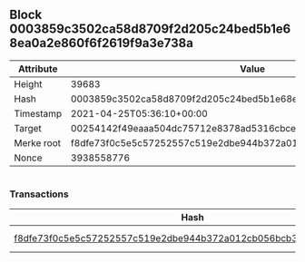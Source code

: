 ## Block 0003859c3502ca58d8709f2d205c24bed5b1e68ea0a2e860f6f2619f9a3e738a

Attribute | Value
--- | ---
Height | 39683
Hash | 0003859c3502ca58d8709f2d205c24bed5b1e68ea0a2e860f6f2619f9a3e738a
Timestamp | 2021-04-25T05:36:10+00:00
Target | 00254142f49eaaa504dc75712e8378ad5316cbcead634704b3734b6271167cc4
Merke root | f8dfe73f0c5e5c57252557c519e2dbe944b372a012cb056bcb3a82db54a557c6
Nonce | 3938558776

```

```

### Transactions

Hash | Amount
--- | ---
[f8dfe73f0c5e5c57252557c519e2dbe944b372a012cb056bcb3a82db54a557c6](f8dfe73f0c5e5c57252557c519e2dbe944b372a012cb056bcb3a82db54a557c6.md) | 10.00000000 SKEPTI 

